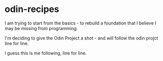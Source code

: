 # odin-recipes

I am trying to start from the basics - to rebuild a foundation that I believe I may be missing from programming.

I'm deciding to give the Odin Project a shot - and will follow the odin projct line for line.

I guess this is me following, line for line.